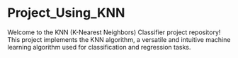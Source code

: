 # Project_Using_KNN
Welcome to the KNN (K-Nearest Neighbors) Classifier project repository! This project implements the KNN algorithm, a versatile and intuitive machine learning algorithm used for classification and regression tasks.
